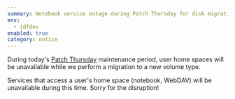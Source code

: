 ```yaml
---
summary: Notebook service outage during Patch Thursday for disk migration
env:
  - idfdev
enabled: true
category: notice
---
```


During today's [Patch Thursday](https://rsp.lsst.io/guides/life/patch-thursday.html) maintenance period, user home spaces will be unavailable while we perform a migration to a new volume type. 

Services that access a user's home space (notebook, WebDAV) will be unavailable during this time. 
Sorry for the disruption! 
